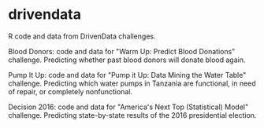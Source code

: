 # drivendata
R code and data from DrivenData challenges.

Blood Donors: code and data for "Warm Up: Predict Blood Donations" challenge.
Predicting whether past blood donors will donate blood again.

Pump It Up: code and data for "Pump it Up: Data Mining the Water Table" challenge.
Predicting which water pumps in Tanzania are functional, in need of repair, or completely nonfunctional.

Decision 2016: code and data for "America's Next Top (Statistical) Model" challenge.
Predicting state-by-state results of the 2016 presidential election.
